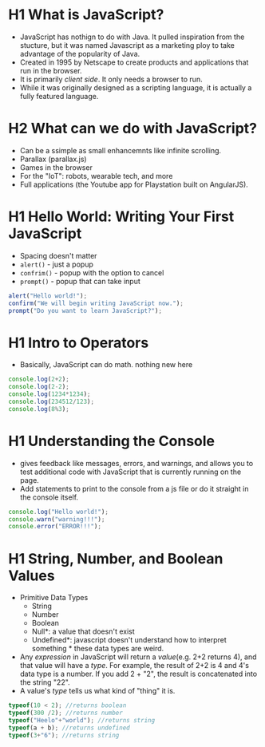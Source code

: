 # H1 What is JavaScript?
- JavaScript has nothign to do with Java.  It pulled inspiration from the stucture, but it was named Javascript as a marketing ploy to take advantage of the popularity of Java.
- Created in 1995 by Netscape to create products and applications that run in the browser.
- It is primarily *client side*.  It only needs a browser to run.
- While it was originally designed as a scripting language, it is actually a fully featured language.

# H2 What can we do with JavaScript?
- Can be a ssimple as small enhancemnts like infinite scrolling.
- Parallax (parallax.js)
- Games in the browser
- For the "IoT": robots, wearable tech, and more
- Full applications (the Youtube app for Playstation built on AngularJS).

# H1 Hello World: Writing Your First JavaScript
- Spacing doesn't matter
- `alert()` - just a popup
- `confrim()` - popup with the option to cancel
- `prompt()` - popup that can take input
```javascript
alert("Hello world!");
confirm("We will begin writing JavaScript now.");
prompt("Do you want to learn JavaScript?");
```

# H1 Intro to Operators
- Basically, JavaScript can do math.  nothing new here
```javascript
console.log(2+2);
console.log(2-2);
console.log(1234*1234);
console.log(234512/123);
console.log(8%3);
```

# H1 Understanding the Console
- gives feedback like messages, errors, and warnings, and allows you to test additional code with JavaScript that is currently running on the page.
- Add statements to print to the console from a js file or do it straight in the console itself.
```javascript
console.log("Hello world!");
console.warn("warning!!!");
console.error("ERROR!!!");
```

# H1 String, Number, and Boolean Values
- Primitive Data Types
	- String
	- Number
	- Boolean
	- Null&ast;: a value that doesn't exist
	- Undefined&ast;: javascript doesn't understand how to interpret something
&ast; these data types are weird.
- Any *expression* in JavaScript will return a *value*(e.g. 2+2 returns 4), and that value will have a *type*.  For example, the result of 2+2 is 4 and 4's data type is a number.  If you add 2 + "2", the result is concatenated into the string "22".
- A value's *type* tells us what kind of "thing" it is.
```javascript
typeof(10 < 2); //returns boolean
typeof(300 /2); //returns number
typeof("Heelo"+"world"); //returns string
typeof(a + b); //returns undefined
typeof(3+"6"); //returns string
```